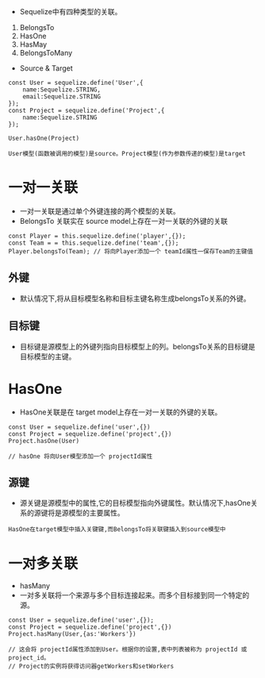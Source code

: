* Sequelize中有四种类型的关联。
1. BelongsTo
2. HasOne
3. HasMay
4. BelongsToMany
* Source & Target
```
const User = sequelize.define('User',{
    name:Sequelize.STRING,
    email:Sequelize.STRING
});
const Project = sequelize.define('Project',{
    name:Sequelize.STRING
});

User.hasOne(Project)

User模型(函数被调用的模型)是source。Project模型(作为参数传递的模型)是target
```
# 一对一关联
* 一对一关联是通过单个外键连接的两个模型的关联。
* BelongsTo 关联实在 source model上存在一对一关联的外键的关联
```
const Player = this.sequelize.define('player',{});
const Team = = this.sequelize.define('team',{});
Player.belongsTo(Team); // 将向Player添加一个 teamId属性一保存Team的主键值

```

## 外键 
* 默认情况下,将从目标模型名称和目标主键名称生成belongsTo关系的外键。 
## 目标键
* 目标键是源模型上的外键列指向目标模型上的列。belongsTo关系的目标键是目标模型的主键。

# HasOne
* HasOne关联是在 target model上存在一对一关联的外键的关联。
```
const User = sequelize.define('user',{})
const Project = sequelize.define('project',{})
Project.hasOne(User)

// hasOne 将向User模型添加一个 projectId属性
```
## 源键
* 源关键是源模型中的属性,它的目标模型指向外键属性。默认情况下,hasOne关系的源键将是源模型的主要属性。
  
`HasOne在target模型中插入关键键,而BelongsTo将关联键插入到source模型中`  

# 一对多关联
* hasMany
* 一对多关联将一个来源与多个目标连接起来。而多个目标接到同一个特定的源。
```
const User = sequelize.define('user',{});
const Project = sequelize.define('project',{})
Project.hasMany(User,{as:'Workers'})

// 这会将 projectId属性添加到User。根据你的设置,表中列表被称为 projectId 或project_id。
// Project的实例将获得访问器getWorkers和setWorkers
```